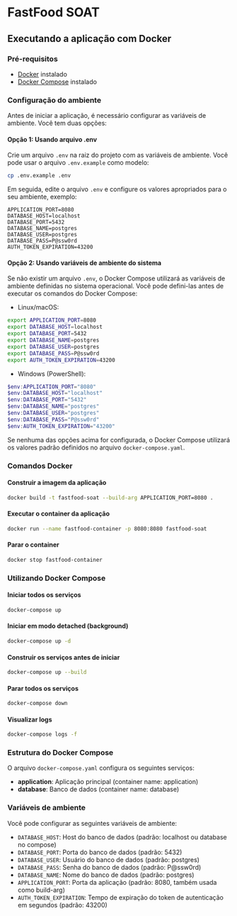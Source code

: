 # FastFood SOAT

## Executando a aplicação com Docker

### Pré-requisitos
- [Docker](https://www.docker.com/get-started) instalado
- [Docker Compose](https://docs.docker.com/compose/install/) instalado

### Configuração do ambiente

Antes de iniciar a aplicação, é necessário configurar as variáveis de ambiente. Você tem duas opções:

#### Opção 1: Usando arquivo .env
Crie um arquivo `.env` na raiz do projeto com as variáveis de ambiente. Você pode usar o arquivo `.env.example` como modelo:

```bash
cp .env.example .env
```

Em seguida, edite o arquivo `.env` e configure os valores apropriados para o seu ambiente, exemplo:

```
APPLICATION_PORT=8080
DATABASE_HOST=localhost
DATABASE_PORT=5432
DATABASE_NAME=postgres
DATABASE_USER=postgres
DATABASE_PASS=P@ssw0rd
AUTH_TOKEN_EXPIRATION=43200
```

#### Opção 2: Usando variáveis de ambiente do sistema
Se não existir um arquivo `.env`, o Docker Compose utilizará as variáveis de ambiente definidas no sistema operacional. Você pode defini-las antes de executar os comandos do Docker Compose:

- Linux/macOS:
```bash
export APPLICATION_PORT=8080
export DATABASE_HOST=localhost
export DATABASE_PORT=5432
export DATABASE_NAME=postgres
export DATABASE_USER=postgres
export DATABASE_PASS=P@ssw0rd
export AUTH_TOKEN_EXPIRATION=43200
```
- Windows (PowerShell):
```PowerShell
$env:APPLICATION_PORT="8080"
$env:DATABASE_HOST="localhost"
$env:DATABASE_PORT="5432"
$env:DATABASE_NAME="postgres"
$env:DATABASE_USER="postgres"
$env:DATABASE_PASS="P@ssw0rd"
$env:AUTH_TOKEN_EXPIRATION="43200"
```

Se nenhuma das opções acima for configurada, o Docker Compose utilizará os valores padrão definidos no arquivo `docker-compose.yaml`.

### Comandos Docker

#### Construir a imagem da aplicação
```bash
docker build -t fastfood-soat --build-arg APPLICATION_PORT=8080 .
```

#### Executar o container da aplicação
```bash
docker run --name fastfood-container -p 8080:8080 fastfood-soat
```

#### Parar o container
```bash
docker stop fastfood-container
```

### Utilizando Docker Compose

#### Iniciar todos os serviços
```bash
docker-compose up
```

#### Iniciar em modo detached (background)
```bash
docker-compose up -d
```

#### Construir os serviços antes de iniciar
```bash
docker-compose up --build
```

#### Parar todos os serviços
```bash
docker-compose down
```

#### Visualizar logs
```bash
docker-compose logs -f
```

### Estrutura do Docker Compose

O arquivo `docker-compose.yaml` configura os seguintes serviços:
- **application**: Aplicação principal (container name: application)
- **database**: Banco de dados (container name: database)

### Variáveis de ambiente

Você pode configurar as seguintes variáveis de ambiente:
- `DATABASE_HOST`: Host do banco de dados (padrão: localhost ou database no compose)
- `DATABASE_PORT`: Porta do banco de dados (padrão: 5432)
- `DATABASE_USER`: Usuário do banco de dados (padrão: postgres)
- `DATABASE_PASS`: Senha do banco de dados (padrão: P@ssw0rd)
- `DATABASE_NAME`: Nome do banco de dados (padrão: postgres)
- `APPLICATION_PORT`: Porta da aplicação (padrão: 8080, também usada como build-arg)
- `AUTH_TOKEN_EXPIRATION`: Tempo de expiração do token de autenticação em segundos (padrão: 43200)
